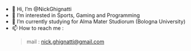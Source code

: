 - 👋 Hi, I’m @NickGhignatti
- 👀 I’m interested in Sports, Gaming and Programming
- 🌱 I’m currently studying for Alma Mater Studiorum (Bologna University)
- 📫 How to reach me :
     > mail : nick.ghignatti@gmail.com

<!---
NickGhignatti/NickGhignatti is a ✨ special ✨ repository because its `README.md` (this file) appears on your GitHub profile.
You can click the Preview link to take a look at your changes.
--->
